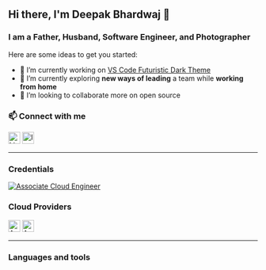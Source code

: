 ## Hi there, I'm Deepak Bhardwaj 👋

### I am a Father, Husband, Software Engineer, and Photographer

Here are some ideas to get you started:

- 🔭 I’m currently working on [VS Code Futuristic Dark Theme](https://github.com/deepak-bhardwaj-ps/VSCode-Theme-Futuristic)
- 🌱 I’m currently exploring **new ways of leading** a team while **working from home**
- 👯 I’m looking to collaborate more on open source

### 📫 Connect with me

[<img alt="LinkedIn" width="24px" src="https://simpleicons.org/icons/linkedin.svg" />](https://linkedin.com/in/deepdotnet)
[<img alt="Instagram" width="24px" src="https://simpleicons.org/icons/instagram.svg" />](https://instagram.com/deepdotnet)

---

### Credentials
[![Associate Cloud Engineer](https://api.accredible.com/v1/frontend/credential_website_embed_image/badge/18442462)](https://www.credential.net/0f944bcc-e7ba-479d-bfb9-2b61c7ce7a58)

### Cloud Providers

[<img alt="Azure" width="24px" src="https://simpleicons.org/icons/microsoftazure.svg" />](https://azure.microsoft.com/) 
[<img alt="Azure" width="24px" src="https://simpleicons.org/icons/amazonaws.svg" />](https://aws.amazon.com/)

---

### Languages and tools

